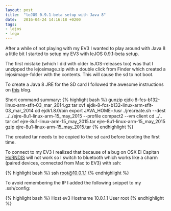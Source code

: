 ```yaml
---
layout: post
title:  "leJOS 0.9.1-beta setup with Java 8"
date:   2016-04-24 14:16:18 +0200
tags:
- lejos
- lego
---
```

After a while of not playing with my EV3 I wanted to play around with Java 8 a little bit I started to setup my EV3 with leJOS 0.9.1-beta setup.

The first mistake (which I did with older leJOS-releases too) was that I unzipped the lejosimage.zip with a double click from Finder which created a lejosimage-folder with the contents. This will cause the sd to not boot.

To create a Java 8 JRE for the SD card I followed the awesome instructions on [this][lejos-blog] blog.

Short command summary:
{% highlight bash %}
gunzip ejdk-8-fcs-b132-linux-arm-sflt-03_mar_2014.gz
tar xvf ejdk-8-fcs-b132-linux-arm-sflt-03_mar_2014
cd ejdk1.8.0/bin
export JAVA_HOME=/usr
./jrecreate.sh --dest ../../ejre-8u1-linux-arm-15_may_2015 --profile compact2 --vm client
cd ../..
tar cvf ejre-8u1-linux-arm-15_may_2015.tar ejre-8u1-linux-arm-15_may_2015
gzip ejre-8u1-linux-arm-15_may_2015.tar
{% endhighlight %}

The created tar needs to be copied to the sd card before booting the first time.

To connect to my EV3 I realized that because of a bug on OSX El Capitan [HoRNDIS][HoRNDIS] will not work so I switch to bluetooth which works like a charm (paired devices, connected from Mac to EV3) with ssh:

{% highlight bash %}
ssh root@10.0.1.1
{% endhighlight %}

To avoid remembering the IP I added the following snippet to my .ssh/config:

{% highlight bash %}
Host ev3
  Hostname 10.0.1.1
  User root
{% endhighlight %}  

[HoRNDIS]: http://joshuawise.com/horndis
[lejos-blog]: http://gjf2a.blogspot.de/2015/05/setting-up-lejos-09-with-java-8.html
